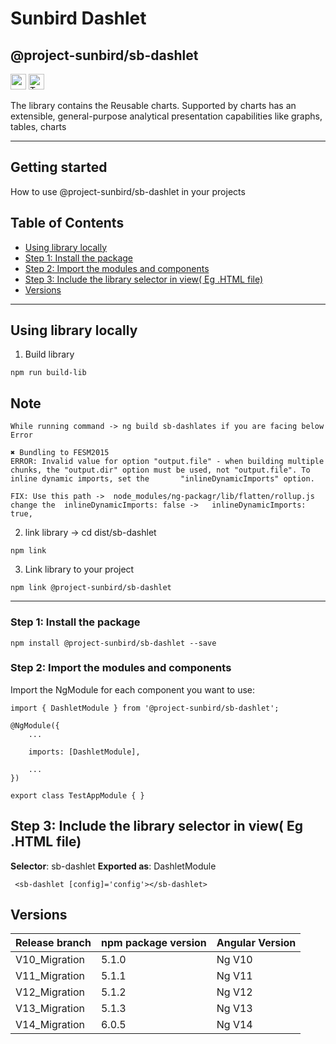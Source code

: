 # Sunbird Dashlet

## @project-sunbird/sb-dashlet

<p>
  <img alt="angular" src="https://img.shields.io/badge/-Angular-DD0031?style=flat-square&logo=angular&logoColor=white" height=25 />
  <img alt="TypeScript" src="https://img.shields.io/badge/-TypeScript-007ACC?style=flat-square&logo=typescript&logoColor=white" height=25 />
</p>

The library contains the Reusable charts. Supported by charts has an extensible, general-purpose analytical presentation capabilities like graphs, tables, charts

---
## Getting started
How to use @project-sunbird/sb-dashlet in your projects

## Table of Contents

- [Using library locally](#using-library-locally)
- [Step 1: Install the package](#step-1-install-the-package)
- [Step 2: Import the modules and components](#step-2-import-the-modules-and-components)
- [Step 3: Include the library selector in view( Eg .HTML file)](#step-3-include-the-library-selector-in-view-eg-html-file)
- [Versions](#versions)
---

## Using library locally

1. Build library
```console
npm run build-lib
```
## Note 
    While running command -> ng build sb-dashlates if you are facing below Error
    
    ✖ Bundling to FESM2015
    ERROR: Invalid value for option "output.file" - when building multiple chunks, the "output.dir" option must be used, not "output.file". To inline dynamic imports, set the       "inlineDynamicImports" option.
    
    FIX: Use this path ->  node_modules/ng-packagr/lib/flatten/rollup.js change the  inlineDynamicImports: false ->   inlineDynamicImports: true,

2. link library
   -> cd dist/sb-dashlet
```console
npm link
```
3. Link library to your project
```console
npm link @project-sunbird/sb-dashlet
```
---

### Step 1: Install the package

    npm install @project-sunbird/sb-dashlet --save

### Step 2: Import the modules and components

  Import the NgModule for each component you want to use:
    
    import { DashletModule } from '@project-sunbird/sb-dashlet';
       
    @NgModule({
        ...
        
        imports: [DashletModule], 
        
        ...
    })
  
    export class TestAppModule { }
    
## Step 3: Include the library selector in view( Eg .HTML file)

**Selector**: sb-dashlet  **Exported as**: DashletModule 
   
     <sb-dashlet [config]='config'></sb-dashlet>

## Versions

| Release branch    | npm package version | Angular Version |
|-------------------|---------------------|-----------------|
| V10_Migration     |      5.1.0          |     Ng V10      |
| V11_Migration     |      5.1.1          |     Ng V11      |
| V12_Migration     |      5.1.2          |     Ng V12      |
| V13_Migration     |      5.1.3          |     Ng V13      |
| V14_Migration     |      6.0.5          |     Ng V14      |

